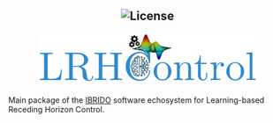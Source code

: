 <h2 align="center" style="text-decoration: none;"> <img src="https://img.shields.io/badge/License-GPLv2-purple.svg" alt="License">

![icon.svg](docs/images/logo.svg)

</h2>

Main package of the [IBRIDO](https://github.com/AndrePatri/IBRIDO) software echosystem for Learning-based Receding Horizon Control.